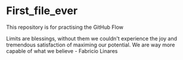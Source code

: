 # First_file_ever

This repository is for practising the GitHub Flow

Limits are blessings, without them we couldn't experience the joy and tremendous satisfaction of maximing our potential. We are way more capable of what we believe - Fabricio Linares
